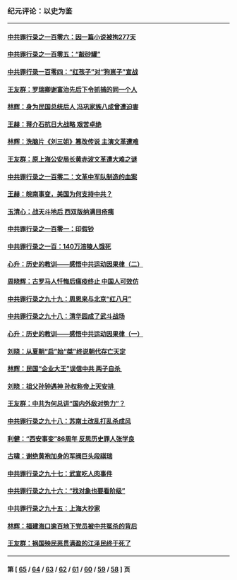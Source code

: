 ### 纪元评论：以史为鉴
---
#### [中共罪行录之一百零六：因一篇小说被拘277天](../../pages/nsc1028/n13913548.md) 
#### [中共罪行录之一百零五：“敲砂罐”](../../pages/nsc1028/n13912910.md) 
#### [中共罪行录一百零四：“红孩子”对“狗崽子”宣战](../../pages/nsc1028/n13908811.md) 
#### [王友群：罗瑞卿谢富治先后下令抓捕的同一个人](../../pages/nsc1028/n13907857.md) 
#### [林辉：身为民国总统后人 冯巩家族八成曾遭迫害](../../pages/nsc1028/n13907756.md) 
#### [王赫：蒋介石抗日大战略 艰苦卓绝](../../pages/nsc1028/n13904249.md) 
#### [林辉：洗脑片《刘三姐》篡改传说 主演文革遭难](../../pages/nsc1028/n13899238.md) 
#### [王友群：原上海公安局长黄赤波文革遭大难之谜](../../pages/nsc1028/n13898139.md) 
#### [中共罪行录之一百零二：文革中军队制造的血案](../../pages/nsc1028/n13897782.md) 
#### [王赫：皖南事变，美国为何支持中共？](../../pages/nsc1028/n13897035.md) 
#### [玉清心：战天斗地后 西双版纳满目疮痍](../../pages/nsc1028/n13895566.md) 
#### [中共罪行录之一百零一：印假钞](../../pages/nsc1028/n13896066.md) 
#### [中共罪行录之一百：140万涪陵人饿死](../../pages/nsc1028/n13892716.md) 
#### [心升：历史的教训——感悟中共运动因果律（二）](../../pages/nsc1028/n13892402.md) 
#### [周晓辉：古罗马人忏悔后瘟疫终止 中国人可效仿](../../pages/nsc1028/n13891767.md) 
#### [中共罪行录之九十九：周恩来与北京“红八月”](../../pages/nsc1028/n13892095.md) 
#### [中共罪行录之九十八：清华园成了武斗战场](../../pages/nsc1028/n13891003.md) 
#### [心升：历史的教训——感悟中共运动因果律（一）](../../pages/nsc1028/n13890731.md) 
#### [刘晓：从夏朝“启”始“桀”终说朝代存亡天定](../../pages/nsc1028/n13874028.md) 
#### [林辉：民国“企业大王”误信中共  两子自杀 ](../../pages/nsc1028/n13886313.md) 
#### [刘晓：祖父孙钟遇神 孙权称帝上天安排 ](../../pages/nsc1028/n13882761.md) 
#### [王友群：中共为何总讲“国内外敌对势力”？](../../pages/nsc1028/n13881858.md) 
#### [中共罪行录之九十八：苏南土改乱打乱杀成风](../../pages/nsc1028/n13881845.md) 
#### [利健：“西安事变”86周年 反思历史罪人张学良](../../pages/nsc1028/n13882019.md) 
#### [古啸：谢绝黄袍加身的军阀巨头段祺瑞](../../pages/nsc1028/n13881966.md) 
#### [中共罪行录之九十七：武宣吃人肉事件](../../pages/nsc1028/n13881566.md) 
#### [中共罪行录之九十六：“找对象也要看阶级”](../../pages/nsc1028/n13880181.md) 
#### [中共罪行录之九十五：上海大抄家](../../pages/nsc1028/n13879492.md) 
#### [林辉：福建海口逾百地下党员被中共冤杀的背后](../../pages/nsc1028/n13878946.md) 
#### [王友群：祸国殃民恶贯满盈的江泽民终于死了](../../pages/nsc1028/n13876096.md) 

---
#### 第 [ [65](./65.md) / [64](./64.md) / [63](./63.md) / [62](./62.md) / [61](./61.md) / [60](./60.md) / [59](./59.md) / [58](./58.md) ] 页
